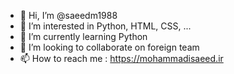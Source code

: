 - 👋 Hi, I’m @saeedm1988
- 👀 I’m interested in Python, HTML, CSS, ...
- 🌱 I’m currently learning Python
- 💞️ I’m looking to collaborate on foreign team
- 📫 How to reach me : https://mohammadisaeed.ir

<!---
saeedm1988/saeedm1988 is a ✨ special ✨ repository because its `README.md` (this file) appears on your GitHub profile.
You can click the Preview link to take a look at your changes.
--->
